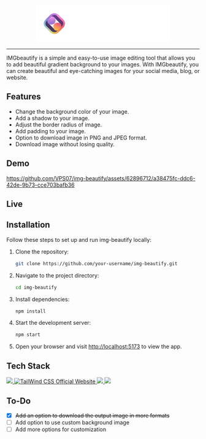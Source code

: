 <div align="center"><img src="./public/long-logo.png" width="350px"/></div>

---

IMGbeautify is a simple and easy-to-use image editing tool that allows you to add beautiful gradient background to your images. With IMGbeautify, you can create beautiful and eye-catching images for your social media, blog, or website.

## Features

- Change the background color of your image.
- Add a shadow to your image.
- Adjust the border radius of image.
- Add padding to your image.
- Option to download image in PNG and JPEG format.
- Download image without losing quality.

## Demo

https://github.com/VPS07/img-beautify/assets/62896712/a38475fc-ddc6-42de-9b73-cce703bafb36

## Live

## Installation

Follow these steps to set up and run img-beautify locally:

1. Clone the repository:

   ```bash
   git clone https://github.com/your-username/img-beautify.git
   ```

2. Navigate to the project directory:

   ```bash
   cd img-beautify
   ```

3. Install dependencies:

   ```bash
   npm install
   ```

4. Start the development server:

   ```bash
   npm start
   ```

5. Open your browser and visit [http://localhost:5173](http://localhost:5173) to view the app.

## Tech Stack

<p>
  <a href="https://react.dev/">
    <img src="https://img.shields.io/badge/-Reactjs-292c33?style=for-the-badge&logo=react" />
  </a>
  <a href="https://tailwindcss.com/">
    <img src="https://img.shields.io/badge/tailwind_css-292c33?style=for-the-badge&logo=tailwindcss" alt="TailWind CSS Official Website"/>
  </a>
  <a href="https://www.typescriptlang.org/">
    <img src="https://img.shields.io/badge/-typescript-292c33?style=for-the-badge&logo=typescript" />
  </a>
  <a href="https://vitejs.dev/">
    <img src="https://img.shields.io/badge/-vite-292c33?style=for-the-badge&logo=vite" />
  </a>
</p>

## To-Do

- [x] ~~Add an option to download the output image in more formats~~
- [ ] Add option to use custom background image
- [ ] Add more options for customization
